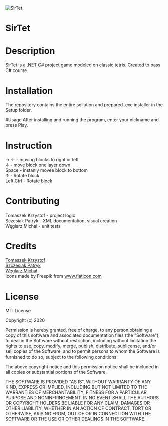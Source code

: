 ![SirTet](https://github.com/morteify/SirTet/blob/master/SirTet.svg)
# SirTet


# Description
SirTet is a .NET C# project game modeled on classic tetris. Created to pass C# course. 

# Installation
The repository contains the entire sollution and prepared .exe installer in the Setup folder.

#Usage
After installing and running the program, enter your nickname and press Play.

# Instruction
&#8594; &#8592; - moving blocks to right or left  
&#8595; - move block one layer down  
Space - instanly movee block to bottom  
&#8593; - Rotate block  
Left Ctrl - Rotate block  

# Contributing
Tomaszek Krzystof - project logic  
Sczesiak Patryk - XML documentation, visual creation  
Węglarz Michał - unit tests 

# Credits
[Tomaszek Krzystof](https://github.com/KrzysztofTomaszek)</br>
[Szczesiak Patryk](https://github.com/Sheercan984)</br>
[Węglarz Michał](https://github.com/morteify)</br>
Icons made by Freepik from www.flaticon.com

# License
MIT License

Copyright (c) 2020

Permission is hereby granted, free of charge, to any person obtaining a copy
of this software and associated documentation files (the "Software"), to deal
in the Software without restriction, including without limitation the rights
to use, copy, modify, merge, publish, distribute, sublicense, and/or sell
copies of the Software, and to permit persons to whom the Software is
furnished to do so, subject to the following conditions:

The above copyright notice and this permission notice shall be included in all
copies or substantial portions of the Software.

THE SOFTWARE IS PROVIDED "AS IS", WITHOUT WARRANTY OF ANY KIND, EXPRESS OR
IMPLIED, INCLUDING BUT NOT LIMITED TO THE WARRANTIES OF MERCHANTABILITY,
FITNESS FOR A PARTICULAR PURPOSE AND NONINFRINGEMENT. IN NO EVENT SHALL THE
AUTHORS OR COPYRIGHT HOLDERS BE LIABLE FOR ANY CLAIM, DAMAGES OR OTHER
LIABILITY, WHETHER IN AN ACTION OF CONTRACT, TORT OR OTHERWISE, ARISING FROM,
OUT OF OR IN CONNECTION WITH THE SOFTWARE OR THE USE OR OTHER DEALINGS IN THE
SOFTWARE.
